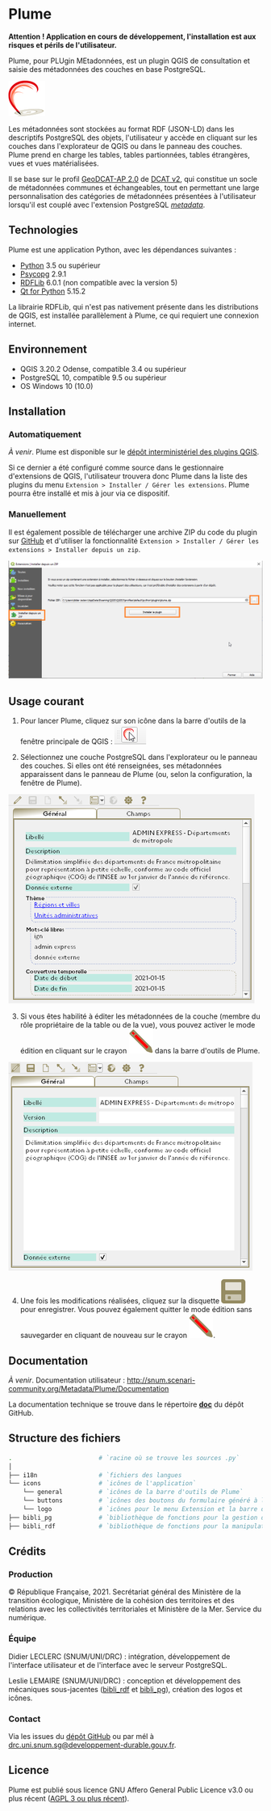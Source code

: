 # Plume

**Attention ! Application en cours de développement, l'installation est aux risques et périls de l'utilisateur.**

Plume, pour PLUgin MEtadonnées, est un plugin QGIS de consultation et saisie des métadonnées des couches en base PostgreSQL.

![Logo](flyers/plume1.png)

Les métadonnées sont stockées au format RDF (JSON-LD) dans les descriptifs PostgreSQL des objets, l'utilisateur y accède en cliquant sur les couches dans l'explorateur de QGIS ou dans le panneau des couches. Plume prend en charge les tables, tables partionnées, tables étrangères, vues et vues matérialisées.

Il se base sur le profil [GeoDCAT-AP 2.0](https://semiceu.github.io/GeoDCAT-AP/releases/2.0.0/) de [DCAT v2](https://www.w3.org/TR/vocab-dcat-2/), qui constitue un socle de métadonnées communes et échangeables, tout en permettant une large personnalisation des catégories de métadonnées présentées à l'utilisateur lorsqu'il est couplé avec l'extension PostgreSQL *[metadata](/postgresql)*.


## Technologies

Plume est une application Python, avec les dépendances suivantes :
- [Python](https://www.python.org/) 3.5 ou supérieur
- [Psycopg](https://www.psycopg.org/) 2.9.1
- [RDFLib](https://rdflib.readthedocs.io/en/stable/index.html) 6.0.1 (non compatible avec la version 5)
- [Qt for Python](https://doc.qt.io/qtforpython-5/api.html) 5.15.2

La librairie RDFLib, qui n'est pas nativement présente dans les distributions de QGIS, est installée parallèlement à Plume, ce qui requiert une connexion internet. 


## Environnement

- QGIS 3.20.2 Odense, compatible 3.4 ou supérieur
- PostgreSQL 10, compatible 9.5 ou supérieur
- OS Windows 10 (10.0)


## Installation

### Automatiquement

*À venir*. Plume est disponible sur le [dépôt interministériel des plugins QGIS](http://piece-jointe-carto.developpement-durable.gouv.fr/NAT002/QGIS/plugins/plugins.xml).

Si ce dernier a été configuré comme source dans le gestionnaire d'extensions de QGIS, l'utilisateur trouvera donc Plume dans la liste des plugins du menu `Extension > Installer / Gérer les extensions`. Plume pourra être installé et mis à jour via ce dispositif.

### Manuellement

Il est également possible de télécharger une archive ZIP du code du plugin sur [GitHub](https://github.com/MTES-MCT/metadata-postgresql) et d'utiliser la fonctionnalité `Extension > Installer / Gérer les extensions > Installer depuis un zip`.

![Boîte de dialogue 'Installer depuis un zip'](flyers/installe_zip.png)


## Usage courant

1. Pour lancer Plume, cliquez sur son icône dans la barre d'outils de la fenêtre principale de QGIS : ![Lancement via la barre d'outils QGIS](flyers/launch_from_toolsbar.png)

2. Sélectionnez une couche PostgreSQL dans l'explorateur ou le panneau des couches. Si elles ont été renseignées, ses métadonnées apparaissent dans le panneau de Plume (ou, selon la configuration, la fenêtre de Plume).

![Formulaire en mode lecture](flyers/plume_read.png)

3. Si vous êtes habilité à éditer les métadonnées de la couche (membre du rôle propriétaire de la table ou de la vue), vous pouvez activer le mode édition en cliquant sur le crayon ![edit.svg](/plume/icons/general/edit.svg) dans la barre d'outils de Plume.

![Formulaire en mode édition](flyers/plume_edit.png)

4. Une fois les modifications réalisées, cliquez sur la disquette ![Bouton de sauvegarde](/plume/icons/general/save.svg) pour enregistrer. Vous pouvez également quitter le mode édition sans sauvegarder en cliquant de nouveau sur le crayon ![Bouton d'activation du mode édition](/plume/icons/general/edit.svg).


## Documentation

*À venir*. Documentation utilisateur : http://snum.scenari-community.org/Metadata/Plume/Documentation

La documentation technique se trouve dans le répertoire [__doc__](/_doc__) du dépôt GitHub.


## Structure des fichiers

```bash
.                        # `racine où se trouve les sources .py`
│
├── i18n                 # `fichiers des langues
└── icons                # `icônes de l'application`
    └── general          # `icônes de la barre d'outils de Plume`
    └── buttons          # `icônes des boutons du formulaire généré à la volée`
    └── logo             # `icônes pour le menu Extension et la barre d'outils de QGIS`
├── bibli_pg             # `bibliothèque de fonctions pour la gestion des interactions avec PostgreSQL`
├── bibli_rdf            # `bibliothèque de fonctions pour la manipulation des métadonnées RDF`
```

## Crédits

### Production

© République Française, 2021.
Secrétariat général des Ministère de la transition écologique, Ministère de la cohésion des territoires et des relations avec les collectivités territoriales et Ministère de la Mer.
Service du numérique.

### Équipe

Didier LECLERC (SNUM/UNI/DRC) : intégration, développement de l'interface utilisateur et de l'interface avec le serveur PostgreSQL.

Leslie LEMAIRE (SNUM/UNI/DRC) : conception et développement des mécaniques sous-jacentes ([bibli_rdf](/plume/bibli_rdf) et [bibli_pg](/plume/bibli_pg)), création des logos et icônes.

### Contact

Via les issues du [dépôt GitHub](https://github.com/MTES-MCT/metadata-postgresql) ou par mél à drc.uni.snum.sg@developpement-durable.gouv.fr.


## Licence

Plume est publié sous licence GNU Affero General Public Licence v3.0 ou plus récent ([AGPL 3 ou plus récent](https://spdx.org/licenses/AGPL-3.0-or-later.html)).
